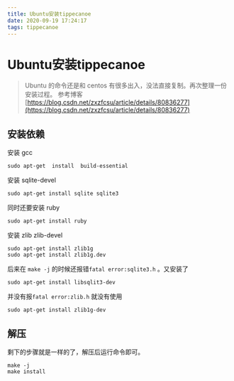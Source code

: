 ```yaml
---
title: Ubuntu安装tippecanoe
date: 2020-09-19 17:24:17
tags: tippecanoe
---
```


# Ubuntu安装tippecanoe
> Ubuntu 的命令还是和 centos 有很多出入，没法直接复制。再次整理一份安装过程。
> 参考博客 [https://blog.csdn.net/zxzfcsu/article/details/80836277](https://blog.csdn.net/zxzfcsu/article/details/80836277)
<!--more-->

## 安装依赖
安装 gcc
```
sudo apt-get  install  build-essential
```

安装 sqlite-devel
```
sudo apt-get install sqlite sqlite3
```
同时还要安装 ruby
```
sudo apt-get install ruby
```

安装 zlib zlib-devel
```
sudo apt-get install zlib1g
sudo apt-get install zlib1g.dev
```

后来在 `make -j` 的时候还报错`fatal error:sqlite3.h` 。又安装了
```
sudo apt-get install libsqlit3-dev
```
并没有报`fatal error:zlib.h` 就没有使用
```
sudo apt-get install zlib1g-dev
```
## 解压
剩下的步骤就是一样的了，解压后运行命令即可。
```
make -j
make install
```